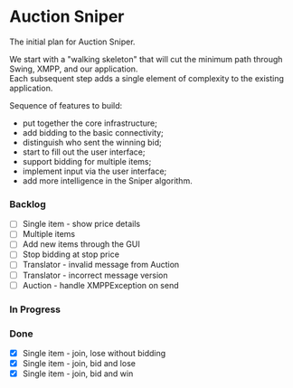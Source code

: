 # Auction Sniper

The initial plan for Auction Sniper.

We start with a "walking skeleton" that will cut the minimum path through Swing, XMPP, and our application.  
Each subsequent step adds a single element of complexity to the existing application.

Sequence of features to build:
- put together the core infrastructure;
- add bidding to the basic connectivity;
- distinguish who sent the winning bid;
- start to fill out the user interface;
- support bidding for multiple items;
- implement input via the user interface;
- add more intelligence in the Sniper algorithm.

### Backlog

- [ ] Single item - show price details  
- [ ] Multiple items  
- [ ] Add new items through the GUI  
- [ ] Stop bidding at stop price  
- [ ] Translator - invalid message from Auction  
- [ ] Translator - incorrect message version  
- [ ] Auction - handle XMPPException on send  

### In Progress



### Done

- [x] Single item - join, lose without bidding  
- [x] Single item - join, bid and lose  
- [x] Single item - join, bid and win  

